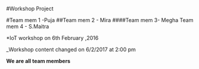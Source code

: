 #Workshop Project 

#Team mem 1 -Puja
##Team mem 2 - Mira
####Team mem 3- Megha
Team mem 4 - S.Maitra

*IoT workshop on 6th February ,2016


_Workshop content changed on 6/2/2017 at 2:00 pm

**We are all team members**
